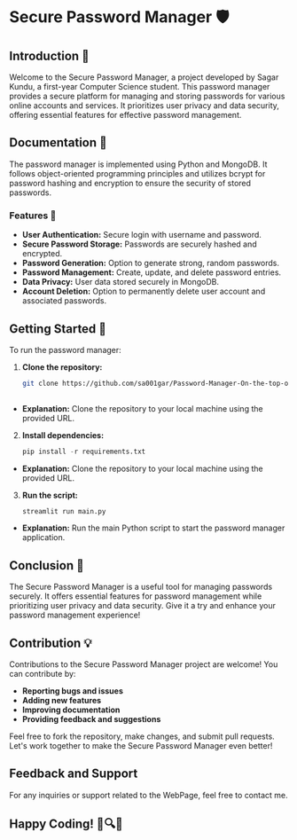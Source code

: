 # Secure Password Manager 🛡️

## Introduction 📝

Welcome to the Secure Password Manager, a project developed by Sagar Kundu, a first-year Computer Science student. This password manager provides a secure platform for managing and storing passwords for various online accounts and services. It prioritizes user privacy and data security, offering essential features for effective password management.

## Documentation 📘

The password manager is implemented using Python and MongoDB. It follows object-oriented programming principles and utilizes bcrypt for password hashing and encryption to ensure the security of stored passwords.

### Features 🔐
- **User Authentication:** Secure login with username and password.
- **Secure Password Storage:** Passwords are securely hashed and encrypted.
- **Password Generation:** Option to generate strong, random passwords.
- **Password Management:** Create, update, and delete password entries.
- **Data Privacy:** User data stored securely in MongoDB.
- **Account Deletion:** Option to permanently delete user account and associated passwords.

## Getting Started 🚀

To run the password manager:

1. **Clone the repository:**

   ```bash
   git clone https://github.com/sa001gar/Password-Manager-On-the-top-of-Streamlit.git
 
 - **Explanation:** Clone the repository to your local machine using the provided URL.

2. **Install dependencies:**

   ```python
   pip install -r requirements.txt

  - **Explanation:** Clone the repository to your local machine using the provided URL.
3. **Run the script:**

    ```python
    streamlit run main.py
- **Explanation:** Run the main Python script to start the password manager application.

## Conclusion 🎉

The Secure Password Manager is a useful tool for managing passwords securely. It offers essential features for password management while prioritizing user privacy and data security. Give it a try and enhance your password management experience!

## Contribution 💡

Contributions to the Secure Password Manager project are welcome! You can contribute by:
- **Reporting bugs and issues**
- **Adding new features**
- **Improving documentation**
- **Providing feedback and suggestions**

Feel free to fork the repository, make changes, and submit pull requests. Let's work together to make the Secure Password Manager even better!

## Feedback and Support
For any inquiries or support related to the WebPage, feel free to contact me.

## Happy Coding! 🧮🔍✨
